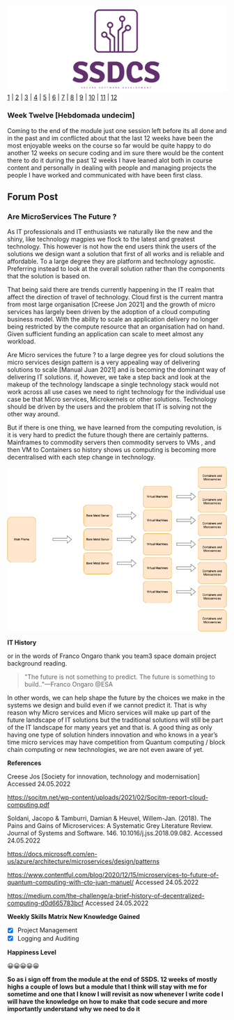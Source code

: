 ![Logo](Images/Logo.png)
[1](/MyPortfolio/SSDCS/Unit01.html) | [2](/MyPortfolio/SSDCS/Unit02.html) | [3](/MyPortfolio/SSDCS/Unit03.html) | [4](/MyPortfolio/SSDCS/Unit04.html) | [5](/MyPortfolio/SSDCS/Unit05.html) | [6](/MyPortfolio/SSDCS/Unit06.html) | [7](/MyPortfolio/SSDCS/Unit07.html) | [8](/MyPortfolio/SSDCS/Unit08.html) | [9](/MyPortfolio/SSDCS/Unit09.html) | [10](/MyPortfolio/SSDCS/Unit10.html) | [11](/MyPortfolio/SSDCS/Unit11.html) | [12](/MyPortfolio/SSDCS/Unit12.html)
### Week Twelve [Hebdomada undecim]
Coming to the end of the module just one session left before its all done and in the past and im conflicted about that the last 12 weeks have been the most enjoyable weeks on the course so far would be quite happy to do another 12 weeks on secure coding and im sure there would be the content there to do it during the past 12 weeks I have leaned alot both in course content and personally in dealing with people and managing projects the people I have worked and communicated with have been first class. 

## Forum Post

### Are MicroServices The Future ?

As IT professionals and IT enthusiasts we naturally like the new and the shiny, like technology magpies we flock to the latest and greatest technology. This however is not how the end users think the users of the solutions we design want a solution that first of all works and is reliable and affordable. To a large degree they are platform and technology agnostic. Preferring instead to look at the overall solution rather than the components that the solution is based on.

That being said there are trends currently happening in the IT realm that affect the direction of travel of technology. Cloud first is the current mantra from most large organisation [Creese Jon 2021] and the growth of micro services has largely been driven by the adoption of a cloud computing business model. With the ability to scale an application delivery no longer being restricted by the compute resource that an organisation had on hand. Given sufficient funding an application can scale to meet almost any workload.

Are Micro services the future ? to a large degree yes for cloud solutions the micro services design pattern is a very appealing way of delivering solutions to scale [Manual Juan 2021] and is becoming the dominant way of delivering IT solutions. if, however, we take a step back and look at the makeup of the technology landscape a single technology stack would not work across all use cases we need to right technology for the individual use case be that Micro services, Microkernels or other solutions. Technology should be driven by the users and the problem that IT is solving not the other way around.

But if there is one thing, we have learned from the computing revolution, is it is very hard to predict the future though there are certainly patterns. Mainframes to commodity servers  then commodity servers to VMs , and then VM to Containers so history shows us computing is becoming more decentralised with each step change in technology.  

![Flow](Images/Flow.png)

**IT History**

or in the words of Franco Ongaro thank you team3 space domain project background reading.

>"The future is not something to predict. The future is something to build.."—Franco Ongaro @ESA

 In other words, we can help shape the future by the choices we make in the systems we design and build even if we cannot predict it. That is why reason why Micro services and Micro services will make up part of the future landscape of IT solutions but the traditional solutions will still be part of the IT landscape for many years yet and that is. A good thing as only having one type of solution hinders innovation and who knows in a year’s time micro services may have competition from Quantum computing / block chain computing or new technologies, we are not even aware of yet.

**References**

Creese Jos [Society for innovation, technology and modernisation] Accessed 24.05.2022

https://socitm.net/wp-content/uploads/2021/02/Socitm-report-cloud-computing.pdf  

Soldani, Jacopo & Tamburri, Damian & Heuvel, Willem-Jan. (2018). The Pains and Gains of Microservices: A Systematic Grey Literature Review. Journal of Systems and Software. 146. 10.1016/j.jss.2018.09.082. Accessed 24.05.2022


 https://docs.microsoft.com/en-us/azure/architecture/microservices/design/patterns

https://www.contentful.com/blog/2020/12/15/microservices-to-future-of-quantum-computing-with-cto-juan-manuel/ Accessed 24.05.2022

https://medium.com/the-challenge/a-brief-history-of-decentralized-computing-d0d665783bcf Accessed 24.05.2022

**Weekly Skills Matrix New Knowledge Gained**

- [x] Project Management
- [x] Logging and Auditing

**Happiness Level**

😀😀😀😀😀

**So as i sign off from the module at the end of SSDS. 12 weeks of mostly highs a couple of lows but a module that I think will stay with me for sometime and one that I know I will revisit as now whenever I write code I will have the knowledge on how to make that code secure and more importantly understand why we need to do it**

